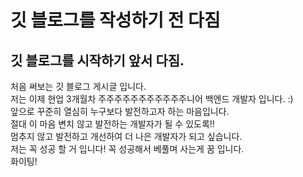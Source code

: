 # 깃 블로그를 작성하기 전 다짐

## 깃 블로그를 시작하기 앞서 다짐.

처음 써보는 깃 블로그 게시글 입니다.  
저는 이제 현업 3개월차 주주주주주주주주주주주니어 백엔드 개발자 입니다. :)  
앞으로 꾸준히 열심히 누구보다 발전하고자 하는 마음입니다.  
절대 이 마음 변치 않고 발전하는 개발자가 될 수 있도록!!  
멈추지 않고 발전하고 개선하여 더 나은 개발자가 되고 싶습니다.  
저는 꼭 성공 할 거 입니다! 꼭 성공해서 베풀며 사는게 꿈 입니다.  
화이팅!

